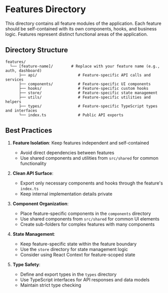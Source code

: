 # Features Directory

This directory contains all feature modules of the application. Each feature should be self-contained with its own components, hooks, and business logic. Features represent distinct functional areas of the application.

## Directory Structure

```
features/
  └── [feature-name]/        # Replace with your feature name (e.g., auth, dashboard)
      ├── api/                  # Feature-specific API calls and services
      ├── components/           # Feature-specific UI components
      ├── hooks/                # Feature-specific custom hooks
      ├── store/                # Feature-specific state management
      ├── utils/                # Feature-specific utilities and helpers
      ├── types/                # Feature-specific TypeScript types and interfaces
      └── index.ts              # Public API exports
```

## Best Practices

1. **Feature Isolation**: Keep features independent and self-contained
   - Avoid direct dependencies between features
   - Use shared components and utilities from `src/shared` for common functionality

2. **Clean API Surface**: 
   - Export only necessary components and hooks through the feature's `index.ts`
   - Keep internal implementation details private

3. **Component Organization**:
   - Place feature-specific components in the `components` directory
   - Use shared components from `src/shared` for common UI elements
   - Create sub-folders for complex features with many components

4. **State Management**:
   - Keep feature-specific state within the feature boundary
   - Use the `store` directory for state management logic
   - Consider using React Context for feature-scoped state

5. **Type Safety**:
   - Define and export types in the `types` directory
   - Use TypeScript interfaces for API responses and data models
   - Maintain strict type checking
